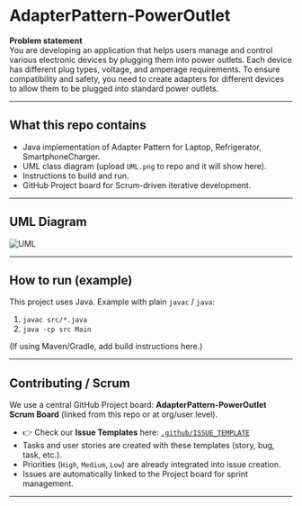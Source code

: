 # AdapterPattern-PowerOutlet 

**Problem statement**  
You are developing an application that helps users manage and control various electronic devices by plugging them into power outlets. Each device has different plug types, voltage, and amperage requirements. To ensure compatibility and safety, you need to create adapters for different devices to allow them to be plugged into standard power outlets.

---

## What this repo contains
- Java implementation of Adapter Pattern for Laptop, Refrigerator, SmartphoneCharger.
- UML class diagram (upload `UML.png` to repo and it will show here).
- Instructions to build and run.
- GitHub Project board for Scrum-driven iterative development.

---

## UML Diagram
![UML](./UML.png)  <!-- upload UML.png -->

---

## How to run (example)
This project uses Java. Example with plain `javac` / `java`:
1. `javac src/*.java`
2. `java -cp src Main`

(If using Maven/Gradle, add build instructions here.)

---

## Contributing / Scrum
We use a central GitHub Project board: **AdapterPattern-PowerOutlet Scrum Board** (linked from this repo or at org/user level).  

- 👉 Check our **Issue Templates** here: [`.github/ISSUE_TEMPLATE`](https://github.com/engr-julia/AdapterPattern/tree/main/.github/ISSUE_TEMPLATE)  
- Tasks and user stories are created with these templates (story, bug, task, etc.).  
- Priorities (`High`, `Medium`, `Low`) are already integrated into issue creation.  
- Issues are automatically linked to the Project board for sprint management.  

---
